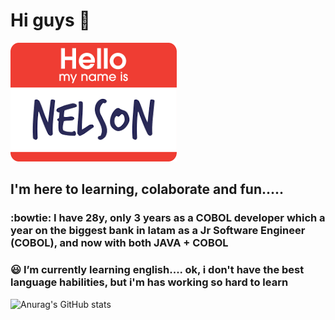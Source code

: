# Hi guys 👋

![image info](./images/hello.png)


## I'm here to learning, colaborate and fun..... 

### :bowtie: I have 28y, only 3 years as a COBOL developer which a year on the biggest bank in latam as a Jr Software Engineer (COBOL), and now with both JAVA + COBOL

### :smiley: I’m currently learning english.... ok, i don't have the best language habilities, but i'm has working so hard to learn
 
![Anurag's GitHub stats](https://github-readme-stats.vercel.app/api?username=NelsonFSP)
